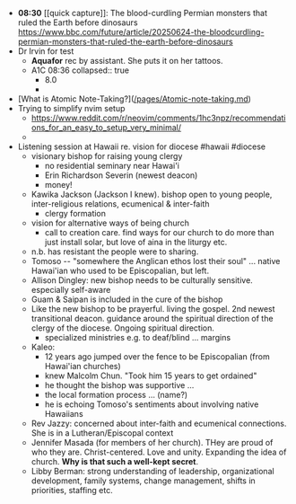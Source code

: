 - **08:30** [[quick capture]]: The blood-curdling Permian monsters that ruled the Earth before dinosaurs https://www.bbc.com/future/article/20250624-the-bloodcurdling-permian-monsters-that-ruled-the-earth-before-dinosaurs
- Dr Irvin for test
	- **Aquafor** rec by assistant. She puts it on her tattoos.
	- A1C 08:36
	  collapsed:: true
		- 8.0
		-
- [[](https://dev.to/gokayburuc/atomic-note-taking-guide-4fo9#what-is-atomic-notetaking)What is Atomic Note-Taking?]([/pages/Atomic-note-taking.md](//pages/Atomic-note-taking.md.md))
- Trying to simplify nvim setup
	- https://www.reddit.com/r/neovim/comments/1hc3npz/recommendations_for_an_easy_to_setup_very_minimal/
	-
- Listening session at Hawaii re. vision for diocese #hawaii #diocese
	- visionary bishop for raising young clergy
		- no residential seminary near Hawai'i
		- Erin Richardson Severin (newest deacon)
		- money!
	- Kawika Jackson (Jackson I knew). bishop open to young people, inter-religious relations, ecumenical & inter-faith
		- clergy formation
	- vision for alternative ways of being church
		- call to creation care. find ways for our church to do more than just install solar, but love of aina in the liturgy etc.
	- n.b. has resistant the people were to sharing.
	- Tomoso -- "somewhere the Anglican ethos lost their soul" ... native Hawai'ian who used to be Episcopalian, but left.
	- Allison Dingley: new bishop needs to be culturally sensitive. especially self-aware
	- Guam & Saipan is included in the cure of the bishop
	- Like the new bishop to be prayerful. living the gospel. 2nd newest transitional deacon. guidance around the spiritual direction of the clergy of the diocese. Ongoing spiritual direction.
		- specialized ministries e.g. to deaf/blind ... margins
	- Kaleo:
		- 12 years ago jumped over the fence to be Episcopalian (from Hawai'ian churches)
		- knew Malcolm Chun. "Took him 15 years to get ordained"
		- he thought the bishop was supportive ...
		- the local formation process ... (name?)
		- he is echoing Tomoso's sentiments about involving native Hawaiians
	- Rev Jazzy: concerned about inter-faith and ecumenical connections. She is in a Lutheran/Episcopal context
	- Jennifer Masada (for members of her church). THey are proud of who they are. Christ-centered. Love and unity. Expanding the idea of church. **Why is that such a well-kept secret**.
	- Libby Berman: strong understanding of leadership, organizational development, family systems, change management, shifts in priorities, staffing etc.